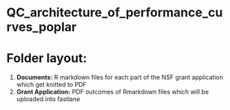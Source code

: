 # QC_architecture_of_performance_curves_poplar

# Folder layout:

1. **Documents:** R markdown files for each part of the NSF grant application which get knitted to PDF
2. **Grant Application:** PDF outcomes of Rmarkdown files which will be uploaded into fastlane
